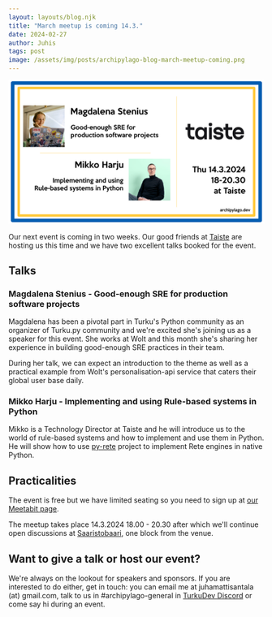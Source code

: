 ```yaml
---
layout: layouts/blog.njk
title: "March meetup is coming 14.3."
date: 2024-02-27
author: Juhis
tags: post
image: /assets/img/posts/archipylago-blog-march-meetup-coming.png
---
```


![Magdalena Stenius: "Good-enough SRE for production software projects" and Mikko Harju: "Implementing and using Rule-based systems in Python". archipylago at Taiste, Thu 14.3.2024 18-20.30](/assets/img/posts/archipylago-blog-march-meetup-coming.png)

Our next event is coming in two weeks. Our good friends at [Taiste](https://taiste.fi) are hosting us this time and we have two excellent talks booked for the event.

## Talks

### Magdalena Stenius - Good-enough SRE for production software projects

Magdalena has been a pivotal part in Turku's Python community as an organizer of Turku\.py community and we're excited she's joining us as a speaker for this event. She works at Wolt and this month she's sharing her experience in building good-enough SRE practices in their team.

During her talk, we can expect an introduction to the theme as well as a practical example from Wolt's personalisation-api service that caters their global user base daily.

### Mikko Harju - Implementing and using Rule-based systems in Python

Mikko is a Technology Director at Taiste and he will introduce us to the world of rule-based systems and how to implement and use them in Python. He will show how to use [py-rete](https://github.com/cmaclell/py_rete) project to implement Rete engines in native Python.

## Practicalities

The event is free but we have limited seating so you need to sign up at [our Meetabit page](https://meetabit.com/events/archipylago-3-march-2024-at-taiste/).

The meetup takes place <time datetime="2024-03-14">14.3.2024</time> <time datetime="18:00">18.00</time> - <time datetime="20:30">20.30</time> after which we'll continue open discussions at [Saaristobaari](https://www.saaristobaari.fi/), one block from the venue.

## Want to give a talk or host our event?

We're always on the lookout for speakers and sponsors. If you are interested to do either, get in touch: you can email me at juhamattisantala (at) gmail.com, talk to us in #archipylago-general in [TurkuDev Discord](https://archipylago.dev/discord) or come say hi during an event.
